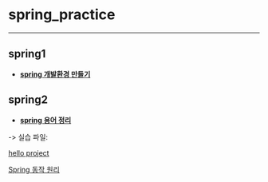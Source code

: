 # spring_practice

------

## spring1

+ **[spring 개발환경 만들기](https://velog.io/@ye050425/spring-spring-%EA%B0%9C%EB%B0%9C%ED%99%98%EA%B2%BD-%EB%A7%8C%EB%93%A4%EA%B8%B0-ylk5g4gn7s)**

## spring2

+ **[spring 용어 정리](https://velog.io/@ye050425/spring-%EC%9A%A9%EC%96%B4-%EC%A0%95%EB%A6%AC)**

-> 실습 파일:

[hello project](https://github.com/YeeunJ/spring_practice/tree/master/hello_Project) 

[Spring 동작 원리](https://github.com/YeeunJ/spring_practice/tree/master/hello) 


